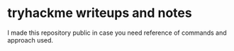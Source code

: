 # tryhackme writeups and notes
I made this repository public in case you need reference of commands and approach used.